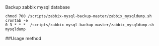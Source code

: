 Backup zabbix mysql database

```
chmod 700 /scripts/zabbix-mysql-backup-master/zabbix_mysqldump.sh		
crontab -e 
0 3 * * *  /scripts/zabbix-mysql-backup-master/zabbix_mysqldump.sh mysqldump
```

##Usage method